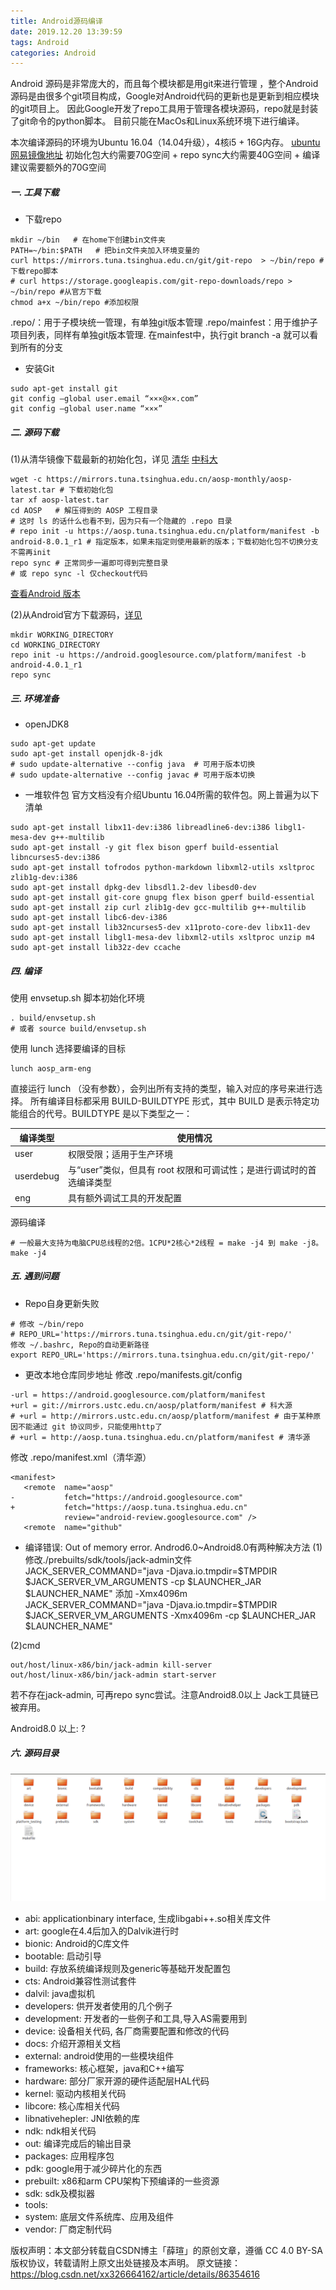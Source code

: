```yaml
---
title: Android源码编译
date: 2019.12.20 13:39:59
tags: Android
categories: Android
---
```


Android 源码是非常庞大的，而且每个模块都是用git来进行管理 ，整个Android源码是由很多个git项目构成，Google对Android代码的更新也是更新到相应模块的git项目上。
因此Google开发了repo工具用于管理各模块源码，repo就是封装了git命令的python脚本。
目前只能在MacOs和Linux系统环境下进行编译。

本次编译源码的环境为Ubuntu 16.04（14.04升级），4核i5 + 16G内存。
[ubuntu网易镜像地址](http://mirrors.163.com/ubuntu-releases/)
初始化包大约需要70G空间 + repo sync大约需要40G空间 + 编译建议需要额外的70G空间


##### 一. 工具下载
- 下载repo
```
mkdir ~/bin   # 在home下创建bin文件夹
PATH=~/bin:$PATH   # 把bin文件夹加入环境变量的
curl https://mirrors.tuna.tsinghua.edu.cn/git/git-repo  > ~/bin/repo #下载repo脚本
# curl https://storage.googleapis.com/git-repo-downloads/repo > ~/bin/repo #从官方下载
chmod a+x ~/bin/repo #添加权限
```

.repo/：用于子模块统一管理，有单独git版本管理
.repo/mainfest：用于维护子项目列表，同样有单独git版本管理. 在mainfest中，执行git branch -a 就可以看到所有的分支

- 安装Git
```
sudo apt-get install git
git config –global user.email “×××@××.com”
git config –global user.name “×××”
```

##### 二. 源码下载
(1)从清华镜像下载最新的初始化包，详见
[清华](https://mirrors.tuna.tsinghua.edu.cn/help/AOSP/)
[中科大](https://lug.ustc.edu.cn/wiki/mirrors/help/aosp)
```
wget -c https://mirrors.tuna.tsinghua.edu.cn/aosp-monthly/aosp-latest.tar # 下载初始化包
tar xf aosp-latest.tar
cd AOSP   # 解压得到的 AOSP 工程目录
# 这时 ls 的话什么也看不到，因为只有一个隐藏的 .repo 目录
# repo init -u https://aosp.tuna.tsinghua.edu.cn/platform/manifest -b android-8.0.1_r1 # 指定版本，如果未指定则使用最新的版本；下载初始化包不切换分支不需再init
repo sync # 正常同步一遍即可得到完整目录
# 或 repo sync -l 仅checkout代码
```
[查看Android 版本](https://source.android.com/setup/start/build-numbers#source-code-tags-and-builds)

(2)从Android官方下载源码，[详见](https://source.android.google.cn/setup/downloading)
```
mkdir WORKING_DIRECTORY
cd WORKING_DIRECTORY
repo init -u https://android.googlesource.com/platform/manifest -b android-4.0.1_r1
repo sync
```

##### 三. 环境准备
- openJDK8
```
sudo apt-get update
sudo apt-get install openjdk-8-jdk
# sudo update-alternative --config java  # 可用于版本切换
# sudo update-alternative --config javac # 可用于版本切换
```

- 一堆软件包
官方文档没有介绍Ubuntu 16.04所需的软件包。网上普遍为以下清单
```
sudo apt-get install libx11-dev:i386 libreadline6-dev:i386 libgl1-mesa-dev g++-multilib
sudo apt-get install -y git flex bison gperf build-essential libncurses5-dev:i386
sudo apt-get install tofrodos python-markdown libxml2-utils xsltproc zlib1g-dev:i386
sudo apt-get install dpkg-dev libsdl1.2-dev libesd0-dev
sudo apt-get install git-core gnupg flex bison gperf build-essential  
sudo apt-get install zip curl zlib1g-dev gcc-multilib g++-multilib
sudo apt-get install libc6-dev-i386
sudo apt-get install lib32ncurses5-dev x11proto-core-dev libx11-dev
sudo apt-get install libgl1-mesa-dev libxml2-utils xsltproc unzip m4
sudo apt-get install lib32z-dev ccache
```

##### 四. 编译
使用 envsetup.sh 脚本初始化环境
```
. build/envsetup.sh
# 或者 source build/envsetup.sh
```

使用 lunch 选择要编译的目标
```
lunch aosp_arm-eng
```
直接运行 lunch （没有参数），会列出所有支持的类型，输入对应的序号来进行选择。
所有编译目标都采用 BUILD-BUILDTYPE 形式，其中 BUILD 是表示特定功能组合的代号。BUILDTYPE 是以下类型之一：

| 编译类型	 | 使用情况                                                         |
| --------  | ----------------------------------------------------------------|
| user	    | 权限受限；适用于生产环境                                          |
| userdebug	| 与“user”类似，但具有 root 权限和可调试性；是进行调试时的首选编译类型 |
| eng	      | 具有额外调试工具的开发配置                                        |

源码编译
```
# 一般最大支持为电脑CPU总线程的2倍。1CPU*2核心*2线程 = make -j4 到 make -j8。
make -j4
```

##### 五. 遇到问题
- Repo自身更新失败
```
# 修改 ~/bin/repo
# REPO_URL='https://mirrors.tuna.tsinghua.edu.cn/git/git-repo/'
修改 ~/.bashrc, Repo的自动更新路径
export REPO_URL='https://mirrors.tuna.tsinghua.edu.cn/git/git-repo/'
```

- 更改本地仓库同步地址
修改 .repo/manifests.git/config
```
-url = https://android.googlesource.com/platform/manifest
+url = git://mirrors.ustc.edu.cn/aosp/platform/manifest # 科大源
# +url = http://mirrors.ustc.edu.cn/aosp/platform/manifest # 由于某种原因不能通过 git 协议同步，只能使用http了
# +url = http://aosp.tuna.tsinghua.edu.cn/platform/manifest # 清华源
```

修改 .repo/manifest.xml（清华源）
```
<manifest>
   <remote  name="aosp"
-           fetch="https://android.googlesource.com"
+           fetch="https://aosp.tuna.tsinghua.edu.cn"
            review="android-review.googlesource.com" />
   <remote  name="github"
```

- 编译错误: Out of memory error.
Androd6.0~Android8.0有两种解决方法
(1)修改./prebuilts/sdk/tools/jack-admin文件
JACK_SERVER_COMMAND="java -Djava.io.tmpdir=$TMPDIR $JACK_SERVER_VM_ARGUMENTS -cp $LAUNCHER_JAR $LAUNCHER_NAME"
添加 -Xmx4096m
JACK_SERVER_COMMAND="java -Djava.io.tmpdir=$TMPDIR $JACK_SERVER_VM_ARGUMENTS -Xmx4096m -cp $LAUNCHER_JAR $LAUNCHER_NAME"

(2)cmd
```export JACK_SERVER_VM_ARGUMENTS="-Dfile.encoding=UTF-8 -XX:+TieredCompilation -Xmx4096m"
out/host/linux-x86/bin/jack-admin kill-server
out/host/linux-x86/bin/jack-admin start-server
```
若不存在jack-admin, 可再repo sync尝试。注意Android8.0以上 Jack工具链已被弃用。

Android8.0 以上:
?


##### 六. 源码目录
![目录结构](/images/Android源码编译/make1.png)
- abi: applicationbinary interface, 生成libgabi++.so相关库文件
- art: google在4.4后加入的Dalvik进行时
- bionic: Android的C库文件
- bootable: 启动引导
- build: 存放系统编译规则及generic等基础开发配置包
- cts: Android兼容性测试套件
- dalvil: java虚拟机
- developers: 供开发者使用的几个例子
- development: 开发者的一些例子和工具,导入AS需要用到
- device: 设备相关代码, 各厂商需要配置和修改的代码
- docs: 介绍开源相关文档
- external: android使用的一些模块组件
- frameworks: 核心框架，java和C++编写
- hardware: 部分厂家开源的硬件适配层HAL代码
- kernel: 驱动内核相关代码
- libcore: 核心库相关代码
- libnativehepler: JNI依赖的库
- ndk: ndk相关代码
- out: 编译完成后的输出目录
- packages: 应用程序包
- pdk: google用于减少碎片化的东西
- prebuilt: x86和arm CPU架构下预编译的一些资源
- sdk: sdk及模拟器
- tools:
- system: 底层文件系统库、应用及组件
- vendor: 厂商定制代码




版权声明：本文部分转载自CSDN博主「薛瑄」的原创文章，遵循 CC 4.0 BY-SA 版权协议，转载请附上原文出处链接及本声明。
原文链接：https://blog.csdn.net/xx326664162/article/details/86354616
